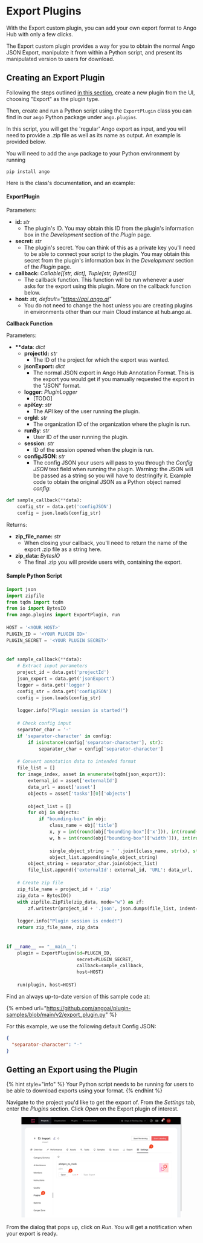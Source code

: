 # Export Plugins

With the Export custom plugin, you can add your own export format to Ango Hub with only a few clicks.

The Export custom plugin provides a way for you to obtain the normal Ango JSON Export, manipulate it from within a Python script, and present its manipulated version to users for download.

## Creating an Export Plugin

Following the steps outlined [in this section](./#creating-a-new-plugin), create a new plugin from the UI, choosing "Export" as the plugin type.

Then, create and run a Python script using the `ExportPlugin` class you can find in our `ango` Python package under `ango.plugins`.

In this script, you will get the 'regular' Ango export as input, and you will need to provide a .zip file as well as its name as output. An example is provided below.

You will need to add the `ango` package to your Python environment by running

```
pip install ango
```

Here is the class's documentation, and an example:

#### ExportPlugin

Parameters:

* **id:** _str_
  * The plugin's ID. You may obtain this ID from the plugin's information box in the _Development_ section of the _Plugin_ page.
* **secret:** _str_
  * The plugin's secret. You can think of this as a private key you'll need to be able to connect your script to the plugin. You may obtain this secret from the plugin's information box in the _Development_ section of the _Plugin_ page.
* **callback:** _Callable\[\[str, dict], Tuple\[str, BytesIO]]_
  * The callback function. This function will be run whenever a user asks for the export using this plugin. More on the callback function below.
* **host:** _str, default="https://api.ango.ai"_
  * You do not need to change the host unless you are creating plugins in environments other than our main Cloud instance at hub.ango.ai.

**Callback Function**

Parameters:

* **\*\*data**: _dict_
  * **projectId:** _str_
    * The ID of the project for which the export was wanted.
  * **jsonExport:** _dict_
    * The normal JSON export in Ango Hub Annotation Format. This is the export you would get if you manually requested the export in the "JSON" format.
  * **logger:** _PluginLogger_
    * \[TODO]
  * **apiKey**: _str_
    * The API key of the user running the plugin.
  * **orgId**: _str_
    * The organization ID of the organization where the plugin is run.
  * **runBy**: _str_
    * User ID of the user running the plugin.
  * **session**: _str_
    * ID of the session opened when the plugin is run.
  * **configJSON**: _str_
    * The config JSON your users will pass to you through the _Config JSON_ text field when running the plugin. Warning: the JSON will be passed as a string so you will have to destringify it. Example code to obtain the original JSON as a Python object named _config_:

```python
def sample_callback(**data):
    config_str = data.get('configJSON')
    config = json.loads(config_str)
```

Returns:

* **zip\_file\_name:** _str_
  * When closing your callback, you'll need to return the name of the export .zip file as a string here.
* **zip\_data:** _BytesIO_
  * The final .zip you will provide users with, containing the export.

#### Sample Python Script

```python
import json
import zipfile
from tqdm import tqdm
from io import BytesIO
from ango.plugins import ExportPlugin, run

HOST = '<YOUR HOST>'
PLUGIN_ID = '<YOUR PLUGIN ID>'
PLUGIN_SECRET = '<YOUR PLUGIN SECRET>'


def sample_callback(**data):
    # Extract input parameters
    project_id = data.get('projectId')
    json_export = data.get('jsonExport')
    logger = data.get('logger')
    config_str = data.get('configJSON')
    config = json.loads(config_str)

    logger.info("Plugin session is started!")

    # Check config input
    separator_char = '-'
    if 'separator-character' in config:
        if isinstance(config['separator-character'], str):
            separator_char = config['separator-character']

    # Convert annotation data to intended format
    file_list = []
    for image_index, asset in enumerate(tqdm(json_export)):
        external_id = asset['externalId']
        data_url = asset['asset']
        objects = asset['tasks'][0]['objects']

        object_list = []
        for obj in objects:
            if "bounding-box" in obj:
                class_name = obj['title']
                x, y = int(round(obj["bounding-box"]['x'])), int(round(obj["bounding-box"]['y']))
                w, h = int(round(obj["bounding-box"]['width'])), int(round(obj["bounding-box"]['height']))

                single_object_string = ' '.join([class_name, str(x), str(y), str(w), str(h)])
                object_list.append(single_object_string)
        object_string = separator_char.join(object_list)
        file_list.append({'externalId': external_id, 'URL': data_url, 'Annotations': object_string})

    # Create zip file
    zip_file_name = project_id + '.zip'
    zip_data = BytesIO()
    with zipfile.ZipFile(zip_data, mode="w") as zf:
        zf.writestr(project_id + '.json', json.dumps(file_list, indent=4))

    logger.info("Plugin session is ended!")
    return zip_file_name, zip_data


if __name__ == "__main__":
    plugin = ExportPlugin(id=PLUGIN_ID,
                          secret=PLUGIN_SECRET,
                          callback=sample_callback,
                          host=HOST)

    run(plugin, host=HOST)
```

Find an always up-to-date version of this sample code at:

{% embed url="https://github.com/angoai/plugin-samples/blob/main/v2/export_plugin.py" %}

For this example, we use the following default Config JSON:

```json
{
  "separator-character": "-"
}
```

## Getting an Export using the Plugin

{% hint style="info" %}
Your Python script needs to be running for users to be able to download exports using your format.
{% endhint %}

Navigate to the project you'd like to get the export of. From the _Settings_ tab, enter the _Plugins_ section. Click _Open_ on the Export plugin of interest.

<figure><img src="../../.gitbook/assets/image (382).png" alt=""><figcaption></figcaption></figure>

From the dialog that pops up, click on _Run_. You will get a notification when your export is ready.
